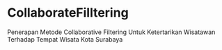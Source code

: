 # CollaborateFilltering
Penerapan Metode Collaborative Filtering Untuk Ketertarikan Wisatawan Terhadap Tempat Wisata Kota Surabaya
